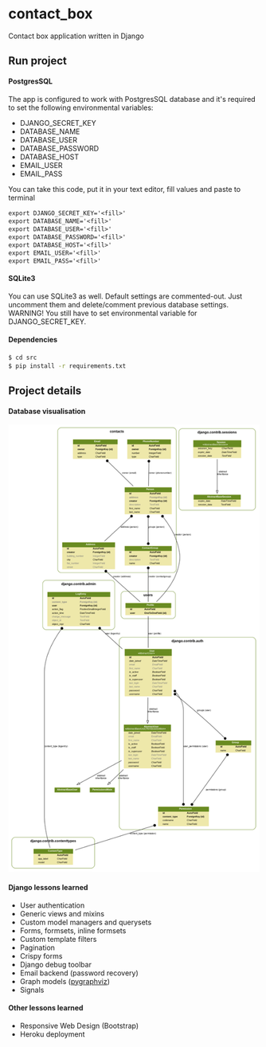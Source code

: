 # contact_box
Contact box application written in Django

## Run project
#### PostgresSQL
The app is configured to work with PostgresSQL database and it's required to set the following environmental variables:
* DJANGO_SECRET_KEY
* DATABASE_NAME
* DATABASE_USER
* DATABASE_PASSWORD
* DATABASE_HOST
* EMAIL_USER
* EMAIL_PASS

You can take this code, put it in your text editor, fill values and paste to terminal

```
export DJANGO_SECRET_KEY='<fill>'
export DATABASE_NAME='<fill>'
export DATABASE_USER='<fill>'
export DATABASE_PASSWORD='<fill>'
export DATABASE_HOST='<fill>'
export EMAIL_USER='<fill>'
export EMAIL_PASS='<fill>'
```

#### SQLite3

You can use SQLite3 as well. Default settings are commented-out. Just uncomment them and delete/comment previous database settings.
WARNING! You still have to set environmental variable for DJANGO_SECRET_KEY.

#### Dependencies

```bash
$ cd src
$ pip install -r requirements.txt
```

## Project details
#### Database visualisation

![alt text](/img/contact_box_visualized.png)

#### Django lessons learned
* User authentication
* Generic views and mixins
* Custom model managers and querysets
* Forms, formsets, inline formsets
* Custom template filters
* Pagination
* Crispy forms
* Django debug toolbar
* Email backend (password recovery)
* Graph models ([pygraphviz](https://django-extensions.readthedocs.io/en/latest/graph_models.html))
* Signals

#### Other lessons learned
* Responsive Web Design (Bootstrap)
* Heroku deployment
